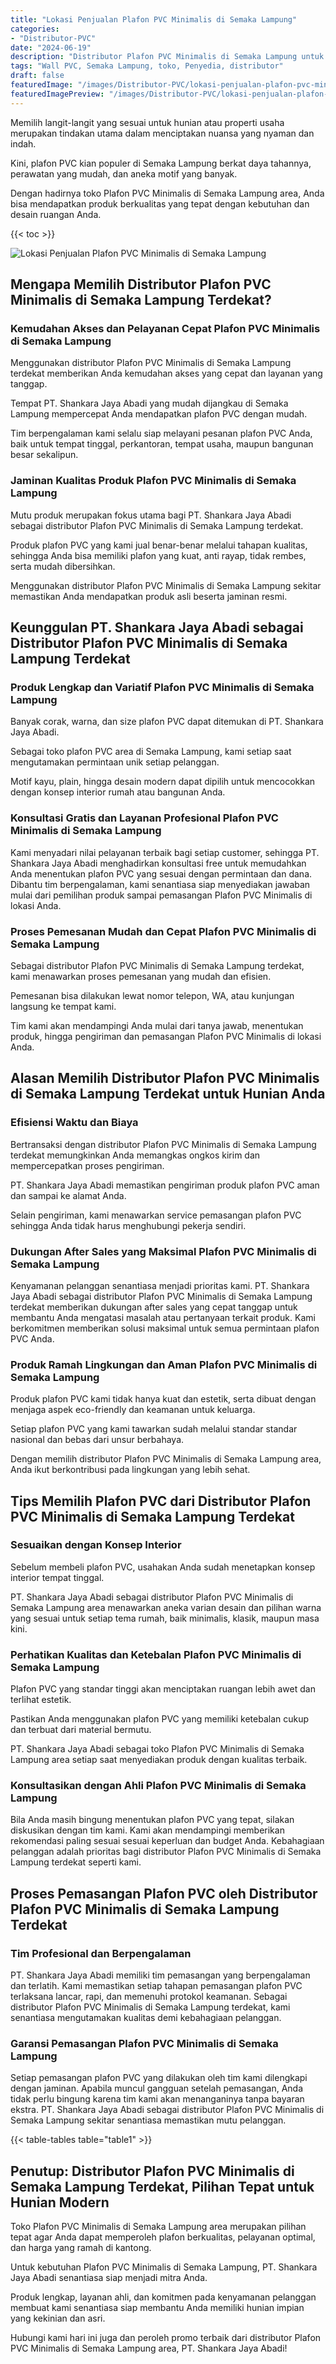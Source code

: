 ```yaml
---
title: "Lokasi Penjualan Plafon PVC Minimalis di Semaka Lampung"
categories:
- "Distributor-PVC"
date: "2024-06-19"
description: "Distributor Plafon PVC Minimalis di Semaka Lampung untuk tempat tinggal, perkantoran, dan ritel. Material terbaik, beragam motif, variasi warna menarik, beserta servis pemasangan ditangani oleh tenaga ahli berpengalaman dan kepastian resmi!|Jasa penjualan Plafon PVC Minimalis di Semaka Lampung untuk kebutuhan tempat tinggal, office, atau ritel, dengan panel terbaik dan penempatan oleh teknisi berpengalaman serta jaminan resmi.|Pilihan Plafon PVC Minimalis di Semaka Lampung yang terbukti bagi rumah, perkantoran, dan gerai, dengan produk unggulan dan instalasi dikerjakan oleh tenaga ahli profesional dan jaminan resmi.|Penjualan Plafon PVC Minimalis di Semaka Lampung bagi hunian, perkantoran, serta ritel, beserta panel terbaik dan penempatan ditangani oleh tenaga ahli profesional, dilengkapi dengan kepastian resmi.}"
tags: "Wall PVC, Semaka Lampung, toko, Penyedia, distributor"
draft: false
featuredImage: "/images/Distributor-PVC/lokasi-penjualan-plafon-pvc-minimalis-di-semaka-lampung.png"
featuredImagePreview: "/images/Distributor-PVC/lokasi-penjualan-plafon-pvc-minimalis-di-semaka-lampung.png"
---
```


Memilih langit-langit yang sesuai untuk hunian atau properti usaha merupakan tindakan utama dalam menciptakan nuansa yang nyaman dan indah.

Kini, plafon PVC kian populer di Semaka Lampung berkat daya tahannya, perawatan yang mudah, dan aneka motif yang banyak.

Dengan hadirnya toko Plafon PVC Minimalis di Semaka Lampung area, Anda bisa mendapatkan produk berkualitas yang tepat dengan kebutuhan dan desain ruangan Anda.

{{< toc >}}

![Lokasi Penjualan Plafon PVC Minimalis di Semaka Lampung](/images/Distributor-PVC/Lokasi-Penjualan-Plafon-PVC-Minimalis-di-Semaka-Lampung.png)

## Mengapa Memilih Distributor Plafon PVC Minimalis di Semaka Lampung Terdekat?

### Kemudahan Akses dan Pelayanan Cepat Plafon PVC Minimalis di Semaka Lampung

Menggunakan distributor Plafon PVC Minimalis di Semaka Lampung terdekat memberikan Anda kemudahan akses yang cepat dan layanan yang tanggap.

Tempat PT. Shankara Jaya Abadi yang mudah dijangkau di Semaka Lampung mempercepat Anda mendapatkan plafon PVC dengan mudah.

Tim berpengalaman kami selalu siap melayani pesanan plafon PVC Anda, baik untuk tempat tinggal, perkantoran, tempat usaha, maupun bangunan besar sekalipun.

### Jaminan Kualitas Produk Plafon PVC Minimalis di Semaka Lampung

Mutu produk merupakan fokus utama bagi PT. Shankara Jaya Abadi sebagai distributor Plafon PVC Minimalis di Semaka Lampung terdekat.

Produk plafon PVC yang kami jual benar-benar melalui tahapan kualitas, sehingga Anda bisa memiliki plafon yang kuat, anti rayap, tidak rembes, serta mudah dibersihkan.

Menggunakan distributor Plafon PVC Minimalis di Semaka Lampung sekitar memastikan Anda mendapatkan produk asli beserta jaminan resmi.

## Keunggulan PT. Shankara Jaya Abadi sebagai Distributor Plafon PVC Minimalis di Semaka Lampung Terdekat

### Produk Lengkap dan Variatif Plafon PVC Minimalis di Semaka Lampung

Banyak corak, warna, dan size plafon PVC dapat ditemukan di PT. Shankara Jaya Abadi.

Sebagai toko plafon PVC area di Semaka Lampung, kami setiap saat mengutamakan permintaan unik setiap pelanggan.

Motif kayu, plain, hingga desain modern dapat dipilih untuk mencocokkan dengan konsep interior rumah atau bangunan Anda.

### Konsultasi Gratis dan Layanan Profesional Plafon PVC Minimalis di Semaka Lampung

Kami menyadari nilai pelayanan terbaik bagi setiap customer, sehingga PT. Shankara Jaya Abadi menghadirkan konsultasi free untuk memudahkan Anda menentukan plafon PVC yang sesuai dengan permintaan dan dana. Dibantu tim berpengalaman, kami senantiasa siap menyediakan jawaban mulai dari pemilihan produk sampai pemasangan Plafon PVC Minimalis di lokasi Anda.

### Proses Pemesanan Mudah dan Cepat Plafon PVC Minimalis di Semaka Lampung

Sebagai distributor Plafon PVC Minimalis di Semaka Lampung terdekat, kami menawarkan proses pemesanan yang mudah dan efisien.

Pemesanan bisa dilakukan lewat nomor telepon, WA, atau kunjungan langsung ke tempat kami.

Tim kami akan mendampingi Anda mulai dari tanya jawab, menentukan produk, hingga pengiriman dan pemasangan Plafon PVC Minimalis di lokasi Anda.

## Alasan Memilih Distributor Plafon PVC Minimalis di Semaka Lampung Terdekat untuk Hunian Anda

### Efisiensi Waktu dan Biaya

Bertransaksi dengan distributor Plafon PVC Minimalis di Semaka Lampung terdekat memungkinkan Anda memangkas ongkos kirim dan mempercepatkan proses pengiriman.

PT. Shankara Jaya Abadi memastikan pengiriman produk plafon PVC aman dan sampai ke alamat Anda.

Selain pengiriman, kami menawarkan service pemasangan plafon PVC sehingga Anda tidak harus menghubungi pekerja sendiri.

### Dukungan After Sales yang Maksimal Plafon PVC Minimalis di Semaka Lampung

Kenyamanan pelanggan senantiasa menjadi prioritas kami. PT. Shankara Jaya Abadi sebagai distributor Plafon PVC Minimalis di Semaka Lampung terdekat memberikan dukungan after sales yang cepat tanggap untuk membantu Anda mengatasi masalah atau pertanyaan terkait produk. Kami berkomitmen memberikan solusi maksimal untuk semua permintaan plafon PVC Anda.

### Produk Ramah Lingkungan dan Aman Plafon PVC Minimalis di Semaka Lampung

Produk plafon PVC kami tidak hanya kuat dan estetik, serta dibuat dengan menjaga aspek eco-friendly dan keamanan untuk keluarga.

Setiap plafon PVC yang kami tawarkan sudah melalui standar standar nasional dan bebas dari unsur berbahaya.

Dengan memilih distributor Plafon PVC Minimalis di Semaka Lampung area, Anda ikut berkontribusi pada lingkungan yang lebih sehat.

## Tips Memilih Plafon PVC dari Distributor Plafon PVC Minimalis di Semaka Lampung Terdekat

### Sesuaikan dengan Konsep Interior

Sebelum membeli plafon PVC, usahakan Anda sudah menetapkan konsep interior tempat tinggal.

PT. Shankara Jaya Abadi sebagai distributor Plafon PVC Minimalis di Semaka Lampung area menawarkan aneka varian desain dan pilihan warna yang sesuai untuk setiap tema rumah, baik minimalis, klasik, maupun masa kini.

### Perhatikan Kualitas dan Ketebalan Plafon PVC Minimalis di Semaka Lampung

Plafon PVC yang standar tinggi akan menciptakan ruangan lebih awet dan terlihat estetik.

Pastikan Anda menggunakan plafon PVC yang memiliki ketebalan cukup dan terbuat dari material bermutu.

PT. Shankara Jaya Abadi sebagai toko Plafon PVC Minimalis di Semaka Lampung area setiap saat menyediakan produk dengan kualitas terbaik.

### Konsultasikan dengan Ahli Plafon PVC Minimalis di Semaka Lampung

Bila Anda masih bingung menentukan plafon PVC yang tepat, silakan diskusikan dengan tim kami. Kami akan mendampingi memberikan rekomendasi paling sesuai sesuai keperluan dan budget Anda. Kebahagiaan pelanggan adalah prioritas bagi distributor Plafon PVC Minimalis di Semaka Lampung terdekat seperti kami.

## Proses Pemasangan Plafon PVC oleh Distributor Plafon PVC Minimalis di Semaka Lampung Terdekat

### Tim Profesional dan Berpengalaman

PT. Shankara Jaya Abadi memiliki tim pemasangan yang berpengalaman dan terlatih. Kami memastikan setiap tahapan pemasangan plafon PVC terlaksana lancar, rapi, dan memenuhi protokol keamanan. Sebagai distributor Plafon PVC Minimalis di Semaka Lampung terdekat, kami senantiasa mengutamakan kualitas demi kebahagiaan pelanggan.

### Garansi Pemasangan Plafon PVC Minimalis di Semaka Lampung

Setiap pemasangan plafon PVC yang dilakukan oleh tim kami dilengkapi dengan jaminan. Apabila muncul gangguan setelah pemasangan, Anda tidak perlu bingung karena tim kami akan menanganinya tanpa bayaran ekstra. PT. Shankara Jaya Abadi sebagai distributor Plafon PVC Minimalis di Semaka Lampung sekitar senantiasa memastikan mutu pelanggan.

{{< table-tables table="table1" >}}

## Penutup: Distributor Plafon PVC Minimalis di Semaka Lampung Terdekat, Pilihan Tepat untuk Hunian Modern

Toko Plafon PVC Minimalis di Semaka Lampung area merupakan pilihan tepat agar Anda dapat memperoleh plafon berkualitas, pelayanan optimal, dan harga yang ramah di kantong.

Untuk kebutuhan Plafon PVC Minimalis di Semaka Lampung, PT. Shankara Jaya Abadi senantiasa siap menjadi mitra Anda.

Produk lengkap, layanan ahli, dan komitmen pada kenyamanan pelanggan membuat kami senantiasa siap membantu Anda memiliki hunian impian yang kekinian dan asri.

Hubungi kami hari ini juga dan peroleh promo terbaik dari distributor Plafon PVC Minimalis di Semaka Lampung area, PT. Shankara Jaya Abadi!
